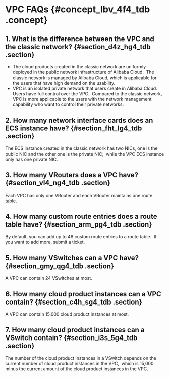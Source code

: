 # VPC FAQs {#concept_lbv_4f4_tdb .concept}

## 1. What is the difference between the VPC and the classic network? {#section_d4z_hg4_tdb .section}

-   The cloud products created in the classic network are uniformly deployed in the public network infrastructure of Alibaba Cloud.  The classic network is managed by Alibaba Cloud, which is applicable for the users that have high demand on the usability.
-   VPC is an isolated private network that users create in Alibaba Cloud. Users have full control over the VPC.  Compared to the classic network, VPC is more applicable to the users with the network management capability who want to control their private networks.

## 2. How many network interface cards does an ECS instance have? {#section_fht_lg4_tdb .section}

The ECS instance created in the classic network has two NICs, one is the public NIC and the other one is the private NIC;  while the VPC ECS instance only has one private NIC.

## 3. How many VRouters does a VPC have? {#section_vl4_ng4_tdb .section}

Each VPC has only one VRouter and each VRouter maintains one route table.

## 4. How many custom route entries does a route table have? {#section_arm_pg4_tdb .section}

By default, you can add up to 48 custom route entries to a route table.  If you want to add more, submit a ticket.

## 5. How many VSwitches can a VPC have? {#section_gmy_qg4_tdb .section}

A VPC can contain 24 VSwitches at most.

## 6. How many cloud product instances can a VPC contain? {#section_c4h_sg4_tdb .section}

A VPC can contain 15,000 cloud product instances at most.

## 7. How many cloud product instances can a VSwitch contain? {#section_i3s_5g4_tdb .section}

The number of the cloud product instances in a VSwitch depends on the current number of cloud product instances in the VPC,  which is 15,000 minus the current amount of the cloud product instances in the VPC.

